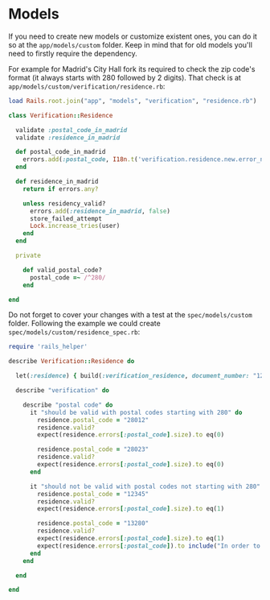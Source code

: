 # Models

If you need to create new models or customize existent ones, you can do it so at the `app/models/custom` folder. Keep in mind that for old models you'll need to firstly require the dependency.

For example for Madrid's City Hall fork its required to check the zip code's format (it always starts with 280 followed by 2 digits). That check is at `app/models/custom/verification/residence.rb`:

```ruby
load Rails.root.join("app", "models", "verification", "residence.rb")

class Verification::Residence

  validate :postal_code_in_madrid
  validate :residence_in_madrid

  def postal_code_in_madrid
    errors.add(:postal_code, I18n.t('verification.residence.new.error_not_allowed_postal_code')) unless valid_postal_code?
  end

  def residence_in_madrid
    return if errors.any?

    unless residency_valid?
      errors.add(:residence_in_madrid, false)
      store_failed_attempt
      Lock.increase_tries(user)
    end
  end

  private

    def valid_postal_code?
      postal_code =~ /^280/
    end

end
```

Do not forget to cover your changes with a test at the `spec/models/custom` folder. Following the example we could create `spec/models/custom/residence_spec.rb`:

```ruby
require 'rails_helper'

describe Verification::Residence do

  let(:residence) { build(:verification_residence, document_number: "12345678Z") }

  describe "verification" do

    describe "postal code" do
      it "should be valid with postal codes starting with 280" do
        residence.postal_code = "28012"
        residence.valid?
        expect(residence.errors[:postal_code].size).to eq(0)

        residence.postal_code = "28023"
        residence.valid?
        expect(residence.errors[:postal_code].size).to eq(0)
      end

      it "should not be valid with postal codes not starting with 280" do
        residence.postal_code = "12345"
        residence.valid?
        expect(residence.errors[:postal_code].size).to eq(1)

        residence.postal_code = "13280"
        residence.valid?
        expect(residence.errors[:postal_code].size).to eq(1)
        expect(residence.errors[:postal_code]).to include("In order to be verified, you must be registered in the municipality of Madrid.")
      end
    end

  end

end
```

